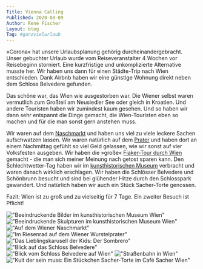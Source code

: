 ```yaml
---
Title: Vienna Calling
Published: 2020-08-09
Author: René Fischer
Layout: blog
Tag: #ganzvielurlaub
---
```


»Corona« hat unsere Urlaubsplanung gehörig durcheinandergebracht. Unser gebuchter Urlaub wurde vom Reiseveranstalter 4 Wochen vor Reisebeginn storniert. Eine kurzfristige und unkomplizierte Alternative musste her. Wir haben uns dann für einen Städte-Trip nach Wien entschieden. Dank Airbnb haben wir eine günstige Wohnung direkt neben dem Schloss Belvedere gefunden.

Das schöne war, das Wien wie ausgestorben war. Die Wiener selbst waren vermutlich zum Großteil am Neusiedler See oder gleich in Kroatien. Und andere Touristen haben wir zumindest kaum gesehen. Und so haben wir dann sehr entspannt die Dinge gemacht, die Wien-Touristen eben so machen und für die man sonst gern anstehen muss.

Wir waren auf dem [Naschmarkt](https://de.wikipedia.org/wiki/Wiener_Naschmarkt) und haben uns viel zu viele leckere Sachen aufschwatzen lassen. Wir waren natürlich auf dem [Prater](https://de.wikipedia.org/wiki/Wurstelprater) und haben dort an einem Nachmittag gefühlt so viel Geld gelassen, wie wir sonst auf vier Volksfesten ausgeben. Wir haben die »große« [Fiaker-Tour durch Wien](https://www.wien.info/de/sightseeing/fiaker) gemacht - die man sich meiner Meinung nach getost sparen kann. Den Schlechtwetter-Tag haben wir im [kunsthistorischen Museum](https://www.khm.at/) verbracht und waren danach wirklich erschlagen. Wir haben die Schlösser Belvedere und Schönbrunn besucht und sind bei glühender Hitze durch den Schlosspark gewandert. Und natürlich haben wir auch ein Stück Sacher-Torte genossen.

Fazit: Wien ist zu groß und zu vielseitig für 7 Tage. Ein zweiter Besuch ist Pflicht!

!["Beeindruckende Bilder im kunsthistorischen Museum Wien"](2020-08-05-13-08-21.jpg)
!["Beeindruckende Skulpturen im kunsthistorischen Museum Wien"](2020-08-05-15-01-39.jpg)
!["Auf dem Wiener Naschmarkt"](2020-08-05-16-36-54.jpg)
!["Im Riesenrad auf dem Wiener Wurstelprater"](2020-08-06-11-55-53.jpg)
!["Das Lieblingskarusell der Kids: Der Sombrero"](2020-08-06-12-17-24.jpg)
!["Blick auf das Schloss Belvedere"](2020-08-07-10-44-21.jpg)
!["Blick vom Schloss Belvedere auf Wien"](2020-08-07-10-48-34.jpg)
!["Straßenbahn in Wien"](2020-08-07-14-40-34.jpg)
!["Kult der sein muss: Ein Stückchen Sacher-Torte im Café Sacher Wien"](2020-08-07-14-54-56.jpg)
